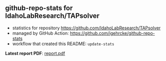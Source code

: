 ## github-repo-stats for IdahoLabResearch/TAPsolver

- statistics for repository https://github.com/IdahoLabResearch/TAPsolver
- managed by GitHub Action: https://github.com/jgehrcke/github-repo-stats
- workflow that created this README: `update-stats`

**Latest report PDF**: [report.pdf](https://github.com/idaholab/repository-statistics/raw/main/IdahoLabResearch/TAPsolver/latest-report/report.pdf)

